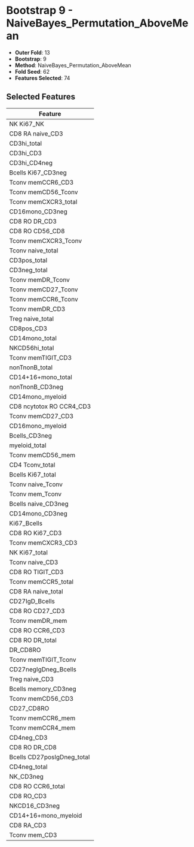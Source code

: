 # Bootstrap 9 - NaiveBayes_Permutation_AboveMean

- **Outer Fold**: 13
- **Bootstrap**: 9
- **Method**: NaiveBayes_Permutation_AboveMean
- **Fold Seed**: 62
- **Features Selected**: 74

## Selected Features

| Feature |
|---------|
| NK Ki67_NK |
| CD8 RA naive_CD3 |
| CD3hi_total |
| CD3hi_CD3 |
| CD3hi_CD4neg |
| Bcells Ki67_CD3neg |
| Tconv memCCR6_CD3 |
| Tconv memCD56_Tconv |
| Tconv memCXCR3_total |
| CD16mono_CD3neg |
| CD8 RO DR_CD3 |
| CD8 RO CD56_CD8 |
| Tconv memCXCR3_Tconv |
| Tconv naive_total |
| CD3pos_total |
| CD3neg_total |
| Tconv memDR_Tconv |
| Tconv memCD27_Tconv |
| Tconv memCCR6_Tconv |
| Tconv memDR_CD3 |
| Treg naive_total |
| CD8pos_CD3 |
| CD14mono_total |
| NKCD56hi_total |
| Tconv memTIGIT_CD3 |
| nonTnonB_total |
| CD14+16+mono_total |
| nonTnonB_CD3neg |
| CD14mono_myeloid |
| CD8 ncytotox RO CCR4_CD3 |
| Tconv memCD27_CD3 |
| CD16mono_myeloid |
| Bcells_CD3neg |
| myeloid_total |
| Tconv memCD56_mem |
| CD4 Tconv_total |
| Bcells Ki67_total |
| Tconv naive_Tconv |
| Tconv mem_Tconv |
| Bcells naive_CD3neg |
| CD14mono_CD3neg |
| Ki67_Bcells |
| CD8  RO Ki67_CD3 |
| Tconv memCXCR3_CD3 |
| NK Ki67_total |
| Tconv naive_CD3 |
| CD8 RO TIGIT_CD3 |
| Tconv memCCR5_total |
| CD8 RA naive_total |
| CD27IgD_Bcells |
| CD8 RO CD27_CD3 |
| Tconv memDR_mem |
| CD8 RO CCR6_CD3 |
| CD8 RO DR_total |
| DR_CD8RO |
| Tconv memTIGIT_Tconv |
| CD27negIgDneg_Bcells |
| Treg naive_CD3 |
| Bcells memory_CD3neg |
| Tconv memCD56_CD3 |
| CD27_CD8RO |
| Tconv memCCR6_mem |
| Tconv memCCR4_mem |
| CD4neg_CD3 |
| CD8 RO DR_CD8 |
| Bcells CD27posIgDneg_total |
| CD4neg_total |
| NK_CD3neg |
| CD8 RO CCR6_total |
| CD8 RO_CD3 |
| NKCD16_CD3neg |
| CD14+16+mono_myeloid |
| CD8 RA_CD3 |
| Tconv mem_CD3 |
